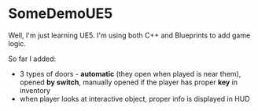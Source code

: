 # SomeDemoUE5
Well, I'm just learning UE5. I'm using both C++ and Blueprints to add game logic.

So far I added:
- 3 types of doors - <b>automatic</b> (they open when played is near them), opened <b>by switch</b>, manually opened if the player has proper <b>key</b> in inventory
- when player looks at interactive object, proper info is displayed in HUD
